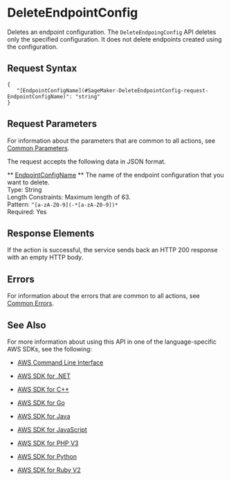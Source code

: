 # DeleteEndpointConfig<a name="API_DeleteEndpointConfig"></a>

Deletes an endpoint configuration\. The `DeleteEndpoingConfig` API deletes only the specified configuration\. It does not delete endpoints created using the configuration\. 

## Request Syntax<a name="API_DeleteEndpointConfig_RequestSyntax"></a>

```
{
   "[EndpointConfigName](#SageMaker-DeleteEndpointConfig-request-EndpointConfigName)": "string"
}
```

## Request Parameters<a name="API_DeleteEndpointConfig_RequestParameters"></a>

For information about the parameters that are common to all actions, see [Common Parameters](CommonParameters.md)\.

The request accepts the following data in JSON format\.

 ** [EndpointConfigName](#API_DeleteEndpointConfig_RequestSyntax) **   <a name="SageMaker-DeleteEndpointConfig-request-EndpointConfigName"></a>
The name of the endpoint configuration that you want to delete\.  
Type: String  
Length Constraints: Maximum length of 63\.  
Pattern: `^[a-zA-Z0-9](-*[a-zA-Z0-9])*`   
Required: Yes

## Response Elements<a name="API_DeleteEndpointConfig_ResponseElements"></a>

If the action is successful, the service sends back an HTTP 200 response with an empty HTTP body\.

## Errors<a name="API_DeleteEndpointConfig_Errors"></a>

For information about the errors that are common to all actions, see [Common Errors](CommonErrors.md)\.

## See Also<a name="API_DeleteEndpointConfig_SeeAlso"></a>

For more information about using this API in one of the language\-specific AWS SDKs, see the following:

+  [AWS Command Line Interface](http://docs.aws.amazon.com/goto/aws-cli/sagemaker-2017-07-24/DeleteEndpointConfig) 

+  [AWS SDK for \.NET](http://docs.aws.amazon.com/goto/DotNetSDKV3/sagemaker-2017-07-24/DeleteEndpointConfig) 

+  [AWS SDK for C\+\+](http://docs.aws.amazon.com/goto/SdkForCpp/sagemaker-2017-07-24/DeleteEndpointConfig) 

+  [AWS SDK for Go](http://docs.aws.amazon.com/goto/SdkForGoV1/sagemaker-2017-07-24/DeleteEndpointConfig) 

+  [AWS SDK for Java](http://docs.aws.amazon.com/goto/SdkForJava/sagemaker-2017-07-24/DeleteEndpointConfig) 

+  [AWS SDK for JavaScript](http://docs.aws.amazon.com/goto/AWSJavaScriptSDK/sagemaker-2017-07-24/DeleteEndpointConfig) 

+  [AWS SDK for PHP V3](http://docs.aws.amazon.com/goto/SdkForPHPV3/sagemaker-2017-07-24/DeleteEndpointConfig) 

+  [AWS SDK for Python](http://docs.aws.amazon.com/goto/boto3/sagemaker-2017-07-24/DeleteEndpointConfig) 

+  [AWS SDK for Ruby V2](http://docs.aws.amazon.com/goto/SdkForRubyV2/sagemaker-2017-07-24/DeleteEndpointConfig) 